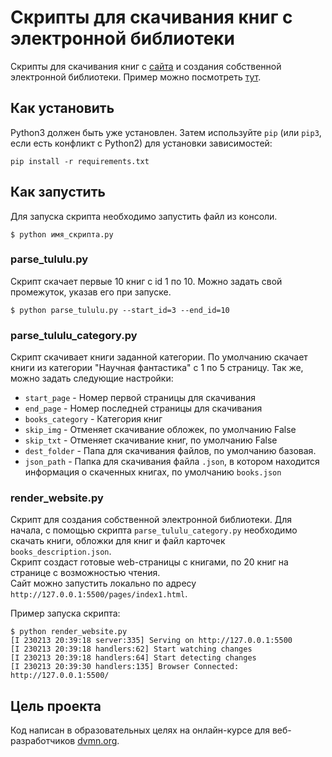 # Скрипты для скачивания книг с электронной библиотеки
Скрипты для скачивания книг с [сайта](https://tululu.org/) и создания собственной электронной библиотеки.
Пример можно посмотреть [тут](https://0viktory0.github.io/biblio/pages/index1.html).

## Как установить
Python3 должен быть уже установлен.
Затем используйте `pip` (или `pip3`, если есть конфликт с Python2) для установки зависимостей:
```
pip install -r requirements.txt
```

## Как запустить
Для запуска скрипта необходимо запустить файл из консоли.
```
$ python имя_скрипта.py
```

### parse_tululu.py
Скрипт скачает первые 10 книг с id 1 по 10.
Можно задать свой промежуток, указав его при запуске.
```
$ python parse_tululu.py --start_id=3 --end_id=10
```

### parse_tululu_category.py
Скрипт скачивает книги заданной категории. По умолчанию скачает книги из категории "Научная фантастика" с 1 по 5 страницу. 
Так же, можно задать следующие настройки:

- `start_page` - Номер первой страницы для скачивания
- `end_page` - Номер последней страницы для скачивания 
- `books_category` - Категория книг
- `skip_img` - Отменяет скачивание обложек, по умолчанию False
- `skip_txt` - Отменяет скачивание книг, по умолчанию False
- `dest_folder` - Папа для скачивания файлов, по умолчанию базовая.
- `json_path` - Папка для скачивания файла `.json`, в котором находится информация о скаченных книгах, по умолчанию `books.json`

### render_website.py
Скрипт для создания собственной электронной библиотеки.
Для начала, с помощью скрипта `parse_tululu_category.py` необходимо скачать книги, обложки для 
книг и файл карточек `books_description.json`.<br>
Скрипт создаст готовые web-страницы с книгами, по 20 книг на странице с возможностью чтения.<br>
Сайт можно запустить локально по адресу `http://127.0.0.1:5500/pages/index1.html`.

Пример запуска скрипта:
```
$ python render_website.py
[I 230213 20:39:18 server:335] Serving on http://127.0.0.1:5500
[I 230213 20:39:18 handlers:62] Start watching changes
[I 230213 20:39:18 handlers:64] Start detecting changes
[I 230213 20:39:30 handlers:135] Browser Connected: http://127.0.0.1:5500/
```

## Цель проекта
Код написан в образовательных целях на онлайн-курсе для веб-разработчиков [dvmn.org](https://dvmn.org/).

